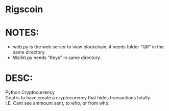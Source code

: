 # Rigscoin

# NOTES:
  - web.py is the web server to view blockchain, it needs folder "QR" in the same directory.
  - Wallet.py needs "Keys" in same directory.

# DESC:

Python Cryptocurrency<br>
Goal is to have create a cryptocurency that hides transactions totally. <br>
I.E. Cant see ammount sent, to who, or from who. 
